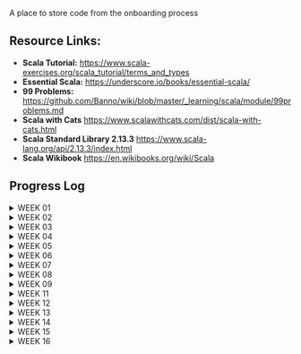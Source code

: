 A place to store code from the onboarding process


## Resource Links:
- **Scala Tutorial:** https://www.scala-exercises.org/scala_tutorial/terms_and_types
- **Essential Scala:** https://underscore.io/books/essential-scala/
- **99 Problems:** https://github.com/Banno/wiki/blob/master/_learning/scala/module/99problems.md
- **Scala with Cats** https://www.scalawithcats.com/dist/scala-with-cats.html
- **Scala Standard Library 2.13.3** https://www.scala-lang.org/api/2.13.3/index.html
- **Scala Wikibook** https://en.wikibooks.org/wiki/Scala


## Progress Log
<details><summary>WEEK 01</summary>
<p>

Day 001 - Scala exercises from website.  
This was useful as exercises to test knowledge, but not very pedigogical.
The fill in the blank method just wasn't helpful for me.

End Week 1 -
Completed chapters 1-3 Essential Scala w/ exercises, 99 Problems probs 1-6 , Scala Tutorial 1-7

</p>
</details>

<details><summary>WEEK 02</summary>
<p>

### 11/22/21
Completed probs 8-12
Spent too much time on problems 7, 13.   I feel like the resource
don't provide enough material to tackle those problems. Or maybe the problems themselves could have expandeable hints.


Q's:
- P09 my implementation forces me to reverse the output.  Am I missing somethin?
- P10 not sure if I understood the contraints of the of problem:
> Use the result of problem P09 to implement the so-called run-length encoding data compression method.
- P12 My helper function seems super janky.  I'm passing the element even though
  it doesn't change for the duration of the function, I believe.
- P13 my solution doesn't work.  Need another idea...

#### TIL:
- I used a default value for an **accumulator in the public interface**
  of a function.  But really that accumulator is an implementation detail,
  so it's **bad practice** to expose it that way.  Just use the accumalator
  in the interior helper function.

### 11/23/21

Implemented alternative version of prob 07
Impl: prob 13, ch04 CatSim, ch04 Shapes(traits)

Possible Hint for Prob 7:
Look at the scala docs for signature for flatmap?

Q's:
- What is the reading goal for the week?
-

#### TIL:
- `a: List[_]`  means `a` is of type `List`. You can use this in pattern
  matching.
-

### 11/24/21

Read half Essential Sca ch04

Q's:
1. From ch04 Essential Scala - What is the cake pattern? Why was I told to avoid it?
2. ~~How do I arrange a file? Should all the traits go together?~~
3. ~~How come we are using traits rather than abstract classes?~~
4. ~~I feel like this implementation is wrong (Color) - (putting name logic here)
   but don't know why it's better to put it in Draw.apply.  Why is it better to wait
   the name? Maybe we want like with late binding we somehow want objects to be as
   lightweight as possible?~~

5. section  4.2.2.2 https://books.underscore.io/essential-scala/essential-scala.html
   Is there a convention to refer to this object that's just performing random stuff on
   objects in the file/package?  This Draw object feels misplaced or somehow random.
   maybe it's just because it's named Draw.  Having objects have an apply method makes it hard
   to understand the naming convention, if there is one.


#### TIL:
- What a functor is.  Higher kinded type. takes a type and returns a type
- That tuples can be used as a poor man's case class.  Both are product types.  So think about use cases
- Group traits and the classes that implement them together in the file
-

### 11/25/21
- Prob 08 reimpl using fold
- reimpl prob 07 [A] using fold

Peeked at Scala with Cats Ch01

Essential Scala Ch04
- Short Division
- Stop on a Dime
- Calculator
- Water, Water...

Q's
-SOLVED ~~gave up on reimpl prob 07 using fold with Any; mental block~~

### 11/26/21

- reimpl prob 07 Any with fold during code review
- prob 14 w/ foldLeft; w/ map...flatMap
- prob 15 w/ foldLeft; w/ map...flatMap

Q's

#### TIL:
- There is a big difference between fold and foldLeft.
  fold is for when the order of the accumulation doesn't matter.


</p>
</details>



<details><summary>WEEK 03</summary>
<p>

### 11/28/21
**Essential Scala. chapter 4**
- Stop on a Dime - polymorphic dispatch vs pattern matching
- Calculator - structural recursion pattern
- A List of Methods - recursive data structures exercises

Q's
- Stuck in chapter 4 because I forgot how traverse a binary tree...

#### TIL:
- Abstract Syntax Tree - defining type to represent expressions to be operated on
- Lambda functions are just instances of FunctionN; written pretty much as
  the body of the apply method.
-


### 11/29/21

Q's
- from my gross prob 17: is There a way to exit early/short circuit from a map/fold type function?
- prob 18, I"m still confused as to why I need the case keyword in order to deconstruct in pattern matching
- prob 19. feels janky used foldleft, but I still have the shortcircuit prob.
- prob 20.  Inc I have a type mismatch.

#### TIL
- `flatMap` vs `map` and `flatten`... but I need to go over it again.

### 11/30/21

Q's


#### TIL
- `case` keyword can be used to create an anonymous class??


### 12/01/21
- Solved prob 20

#### TIL
- `Option.empty[A]` is the same as` None: Option[A]`
- using `foldRight` can sometimes save me from iterating twice through the list


### 12/02/21

- Solved prob 12, 14 using fold, and for comprehensions
- Scala Exercises: standard library
- Essential Scala: chap 4 - Calculator(Suc,Fail), model Json Object INC

Q's
- ~~can't use a for comprehension~~
- I still don't understand Either despite passing the exercise.
- ~~got wrecked trying to Model the JSON object; I have new plan but
  still am a bit confused.~~
- ~~could not fully understand the Calculator solution~~
- what does this mean? 4.5.5
  ~~>In classic functional programming style we have no objects, only data without methods and functions.~~
  ^ this is an indication of the Expression Problem

#### TIL
- for comprehension are syntactic sugar for flatMap pattern



### 12/03/21
- Essential Scala ch04 - Json Model

Q's

-


#### TIL
- Definition for semi-group, Monoid
- The Expression Problem - whether to use pattern matching or Polymorphic dispatch.  One allow easier addition
  of data; the other allows easier addition of method/functions/operations.
- Type Classes - semi-group, Monoid
- One might say "Int has a monoid Instance (using plus/addition)"


</p>
</details>


<details><summary>WEEK 04</summary>
<p>

### 12/06/21

- Essential Scala ch05 - read through chapter,
  but did not complete exercises yet.
- 99problem #18 with fold, w/o ZipWithIndex

Q's

-


#### TIL

- use List.empty rather than List()
- if all you're doing is checking the condition, you don't need a pattern match, in other
  words I don't need to deconstruct.
- with tuples, consider deconstructing and naming the parts for readability
- think about how you can reuse the code , and comment stuff with maths!


### 12/07/21

- Essential Scala Ch04 JSON impl string representation of model
- [Kayak] wrote shell script to automate Submission Count/Diff
- Essential Scala Ch04 attempt Music Model impl
- Essential Scala Ch 05 Generic List - impl length, contains, getAtIdx
- Essential Scala Ch05 two versions of fold: stack and tail rec
- Ess Scala Ch05 reimpl sum, length, prod w/ custom fold

Q's
- ~~Failed on Music Model - code duplicate, etc...~~
- Adjusted music model; when build it, the api is very janky.
  This is low priority, so come back to it.
- Ch05 - Generic List how come changing End to be generic forces
  us to change it from object to class?  Hmmm.. maybe because all Ends
  are now no longer the same?
- EssScala Ch05 - Failed at tail rec generic fold:
  >Implement a generalised version of fold and rewrite
  > double in terms of it. (5.2.3.1)


#### TIL

- Variadic - any number of parameters
- Several shell commands and brief history of shell
  [which, chmod, #!, ]
-  don't model things that aren't important to model.
- Dynamic model - you run the risk having the same information expressed
  in multiple ways

### 12/08/21

- [Kayak] Socket vs WebSocket vs HTTTP;
- [Kayak] Walk through HTTP service plumping
- [Kayak] Minor improvement to Submission log script
- [Kayak] Begin Bash track on Exercism.io
- Essential Scala ch05 - reimpl double using fold,

Q's
 
-

#### TIL
- [Kayak] web sockets are stateful (as oppose to http)
- FoldRight is not tail Recrusive!  FoldLeft is Tail Recursive.
- use the appropriate parens with Tuples; the shortcut syntax has
  been deprecated
-

### 12/09/21

- Finally completed 5.3.1 Fold using.  Was having type mismatch problems.
- EssSca 05 - Impl generic binary and fold
- EssSca 05 - tree to string using fold
- EssSca 05 - generic sum type, product type Either
- EssSca 05 - impl Maybe;  fold on Maybe
- EssSca 05 - impl Fold on generic sum/Either
- EssSca 05 - use Map on linkedlist
-

Q's

- ~~In tree to string 5.3.4.1 still confused hot str => str qualifies as A=>B~~
- ~~don't understand my solution for fold on maybe - similar to above~~

#### TIL

- Placeholder Syntax for scala function literals
- Converting methods to functions; This is cool because I think
  I accidentally did this and was confused
- Finally understand Either!  lol YaaTaa!
- instead of using None, try to use Option.empty



### 12/10/21

- Essential Scala Chapter 06 - pair-programmed to impl Unique
-


Q's



#### TIL


- The general idea is a monad represents a value in some context.
- learned `C[A] <: Seq[A]`


</p>
</details>


<details><summary> WEEK 05 </summary>
<p>

### 12/12/21

- Scala W/ Cats Ch01 - Printable Exercise 1.3
- Essential Scala ch05 - impl map for maybe
- Essential Scala Ch05 - use flatMap on list
- Essential Scala Ch05 - impl map on Either/genericSumType
-


Q's

- ~~1.1.2  I undestand that they are using the implicit, but don't
  understand why it's necessary.~~  Solved I think...
- ~~Does the complier search the whole project for implicits? Or
  it knows from the import statements?~~  
  A: Put implicits in companion objects, for now and everything should be fine.

- ~~Don't understand part of the solution for 1.3~~
> def print[A](input: A)(implicit p: Printable[A]): Unit =
println(format(input))

- confused by impl flatMap on Either - GenericSumtype
- wrecked by 5.7 - last calculator exercise

- ~~(from SequencingComputations file) What is the correct way to import?~~
- `A: ._ ; .* ; .{<object>, <object>, ...}`




#### TIL

- A Scala type class is represented by a trait with
  at least one type parameter.
- Partial Functions as in "X is a partial function from A to B"



### 12/13/21

- Essential Scala Ch06 animals exercise
- Essential Scala Ch06 So-called "Directors" IntraMovieDB exercise


Q's

-

#### TIL

- _ Underscore is kind of a default wildcard




### 12/14/21

- Ess Scala Cha06, override toString function on Dir after Sally's
  suggestion
- Ess Scala Ch06 separate functions from display
- Ess Scala 6.2.7 Heroes of Silver Screen


Q's

- On director function display functions; What's a strategy for making a nicer
  api? my first idea is making a "formatter" HOF ,  "adapter" HOF that prepares a function for the "formatter",
- my film announcement is janky as heck because i used foldLeft
-

#### TIL

- Idiomatic way to write empty Seq is Seq.empty


### 12/15/21

- EssSca Ch06 - FoldLeft
- Map
- Reverse
- Minimum

Q's

-

#### TIL

- [Senior 1-1: Ross] enter verbose/"debug mode" with bash `set -x`
- [Senior 1-1: Ross] how to fail fast within a script `set -e`


### 12/16/21

- EssSca Ch06 - reimpl some IMDB w/ collect
- [Senior 1-1: Ross] - Shell Scripting: conditional blocks, `[` test command,
  subshells, function syntax, spellcheck (like a linter)
- [Senior 1-1: Ross] - Scala
- EssSca Ch06 - reimpl foldLeft using var/foreach
- EssSca Ch-6 - reimpl IMDB w/ better formatting function
- EssSca Ch06 - impl nolan films using for comp
- EssSca Ch06 - reimpl sort films by rating w/ for comp
- EssSca Ch06 - reimpl announce films w/ for comp
- EssSca Ch06 - impl option adding with for comp and flatmap-map; w/ 3 parameters


Q's

- with the announcement exercise, I'm a little shaky on the for comp syntax
-

#### TIL

-

### 12/17/21

- [Senior 1-1: Andrew] - Variance - Covariance/Contravariance use case; relate to currying
-

Q's

-


#### TIL

- `{}` after yield are not a part of the expression
- scala format - plugin that rewrites the code to a "standard" style
  > https://scalameta.org/scalafmt/
- if the right side of the function is a single expression
- loose rule not to mix for comp and flatmap syntax
</p>
</details>


<details><summary>WEEK 06</summary>
<p>

### 12/20/21

- Essential Scala Ch06 - short Div;
- Essential Scala Ch06 - SimpleCalculator

Q's

- basically I need to reread this whole section


#### TIL

-


### 12/21/21

- ScalaTron Tutorial
- [Team Kayak] - Kafka4s AutoOffsetReset stuff
- [Senior 1-1 - Ross] - Shell Scripting, Scala - Unit vs Void; IO


Q's

-


#### TIL

- Don't tolerate warnings.


### 12/22/21

- EssScala Chapter 06 - Favorites
- EsSc06 union of sets
- EsSC06 union of maps


Q's

- ~~Struggling with Big O of Union of Maps solutions.  What is the
  Big O of the big solution vs my solution?~~
- ~~Random Words - I think my solution was stuck in OO style thinking;
  maybe I should default to thinking of maps as pattern matching functions~~
- ~~Trackback `.get `on Option unsafe; `.get` on a map safe?~~
- Essential Sca Ch06 Probabilities. mental block.  Just not sure what
  they are asking...
- sa - really stuck on flatMap

#### TIL

- the reason we leverage pattern matching is to check exhaustiveness
- any lookup that doesn't return an option is suspect
-

</p>
</details>


<details><summary>WEEK 07</summary>
<p>

### 12/27/21

- EssScala Ch06 - Prob - CatSmellsFood
- ScalaTron - NameDisplay, Command Parser, Random Movement


Q's

- ~~My cat function is just kinda hanging on top level.
  Where should it be?~~

#### TIL

-


### 12/28/21

- Refactor Prob18 using collect


Q's

-

#### TIL

-


### 01/02/22

- ScalaTron - Complete Bot - 'Boom-Shaka-Scala!!'
-

Q's

-



</p>
</details>




<details><summary>WEEK 08</summary>
<p>

### 01/03/22

-

Q's

-


#### TIL


</p>
</details>



<details><summary>WEEK 09</summary>
<p>

### 01/10/22

- [Team Kayak] conversations changes from consumer websocket api v1 - v2 docs
- EssentialScala Ch07 - Ordering; implicits; type class pattern

Q's

-


#### TIL


</p>
</details>

<details><summary>WEEK 11</summary>
<p>

### 01/23/22

-
- Scala w/ cats Chapter 1


Q's

- ~~Scala w/ Cats - don't understand implicitly built in function~~


#### TIL



### 01/27/22

-
- Scala w/ cats Chapter 1 - Complete!


Q's

- I don't quite understand how implicits are located using the Syntax notation.


#### TIL



### 01/28/22

-
- Scala w/ cats Chapter 2 - ???
- Function Programming in Scala Ch01 - Removing side effects
-


Q's

-


#### TIL


</p>
</details>

<details><summary>WEEK 12</summary>
<p>

### 01/29/22


- Function Programming in Scala Ch01 - completed
-


Q's

-


#### TIL

- **`reduceLeft`** vs **`foldLeft`** - signature of reduce doesn't have an initial value.
  the initial value is the first value of the collection that we are traversing;
  also


### 01/30/22


- Essential Scala Ch07 - completed
- Domain Modeling Made Function


Q's

-


#### TIL

-



### 01/31/22


- Functional Programming in Scala Ch02 - 2.5.1
- Scala with Cats Chapter2 - Monoid for Booleans;
- Domain Modeling Made Function -

Q's

- ~~What is `exclusive nor?`~~
- Ask about the concept of Value Objects vs Entities;
  is it relevant for how we do things?

#### TIL

- What exclusive Or and NOr are!
- Value Objects vs Entities (DDD)
- Immutability causes a ripple effect in a data structure,
  whereby changing one low-level component can force changes to
  higher-level components tool.(DDD)
- Important aspect of Aggregates: they are the basic unit
  persistence.  If you want to load or save objects from a database
  you should load or save whole aggregates.  Each DB transaction
  should work with a single aggregate and not include multiple aggregate
  cross aggregate boundaries.


### 02/01/22


- Lisp - Ten Commandments 1-3
- Scala with Cats Chapter 2 - Complete

Q's

- ~~My Monoid Syntax isn't working |+|~~

#### TIL

-


### 02/03/22


- Scala with Cats Chapter 3 - 3.3
-

Q's

- what does this mean?
  >We should think of map not as an iteration pattern, but as a way of
  sequencing computations on values ignoring some complication dictated by
  the relevant data type

#### TIL

- Semantic Versioning Basics
- Definition of Group vs SemiGroup

</p>
</details>


<details><summary>WEEK 13</summary>
<p>


### 02/07/22


- Scala with Cats Chapter 3.3 - 3.5.4 
- [Kayak] Versioning In An Event Sourced System - Whoops, I did it Again


Q's

- ~~3.5.3 ExecutionContext~~ 
>// We write this:
>`Functor[Future]`

>// The compiler expands to this first:
`Functor[Future](futureFunctor)`

>// And then to this:
`Functor[Future](futureFunctor(executionContext))
`
- ~~Functor for Tree - compare my solution with book solution~~
- ~~3.5.4 book solution won't compile - still don't understand scope!~~
- Groundfloor for Kafka or streaming

#### TIL

- compensating actions - with full reversal append only way of updating and error
- implication D in CRUD represents unmodeled actions



### 02/10/22


- Scala with Cats Chapter 4
- [Kayak - Andrew] Applicative, pure, ap walk through!
- 


Q's

- 4.1 Confused about:
  >If we think of Lists as sets of intermediate results, 
  flatMap becomes a construct that calculates permutations
  and combinations.



#### TIL

- Pure and Ap!!!  (Walk thru from Andrew!)



</p>
</details>



<details><summary>WEEK 14</summary>
<p>


### 02/13/22


- FP with Scala Cats vids: TypeClasses, summoner/apply, 
  instance, read,
- Scala w/ Cats Ch04: Identity Monad, 
- [Kayak] Pair with Keith 

Q's

- 

#### TIL

- 


### 02/14/22



- Scala w/ Cats Ch04: Either - methods in cats
- 

Q's

-

#### TIL

-


### 02/17/22



- Scala w/ Cats Ch04: Eval, Writer Monad (value, written, run) Inc
-

Q's

- ~~did not understand Eval.defer.  need to read in docs.~~
- Writer - 4.7.2 - what good is combining logs in a writer if they are not directly
 connected to the result?  Are we to assume in a practical example they would contain some result info? 

#### TIL

-



</p>
</details>


<details><summary>WEEK 15</summary>
<p>


### 02/21/22



- Scala w/ Cats Ch04: Writer Monad, Reader Monad,
- [Kayak] Pair with Keith

Q's

-

#### TIL

- 


### 02/22/22



- Scala w/ Cats Ch04: 
- [Kayak] Pair with Keith

Q's

-

#### TIL

-


</p>
</details>



<details><summary>WEEK 16</summary>
<p>


### 02/21/22



- Scala w/ Cats Ch04: Monad Review
- 

Q's

-

#### TIL

- flatMap becomes a construct that calculates permutations and combinations.



</p>
</details>
